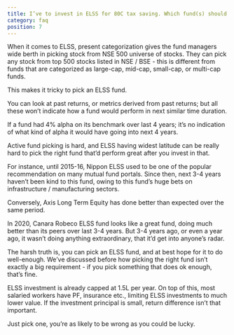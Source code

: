 ```yaml
---
title: I’ve to invest in ELSS for 80C tax saving. Which fund(s) should I pick?
category: faq
position: 7
---
```


When it comes to ELSS, present categorization gives the fund managers wide berth in picking stock from NSE 500 universe of stocks. They can pick any stock from top 500 stocks listed in NSE / BSE - this is different from funds that are categorized as large-cap, mid-cap, small-cap, or multi-cap funds.

This makes it tricky to pick an ELSS fund.

You can look at past returns, or metrics derived from past returns; but all these won’t indicate how a fund would perform in next similar time duration.

If a fund had 4% alpha on its benchmark over last 4 years; it’s no indication of what kind of alpha it would have going into next 4 years.

Active fund picking is hard, and ELSS having widest latitude can be really hard to pick the right fund that’d perform great after you invest in that.

For instance, until 2015-16, Nippon ELSS used to be one of the popular recommendation on many mutual fund portals. Since then, next 3-4 years haven’t been kind to this fund, owing to this fund’s huge bets on infrastructure / manufacturing sectors.

Conversely, Axis Long Term Equity has done better than expected over the same period.

In 2020, Canara Robeco ELSS fund looks like a great fund, doing much better than its peers over last 3-4 years. But 3-4 years ago, or even a year ago, it wasn’t doing anything extraordinary, that it’d get into anyone’s radar.

The harsh truth is, you can pick an ELSS fund, and at best hope for it to do well-enough. We’ve discussed before how picking the right fund isn’t exactly a big requirement - if you pick something that does ok enough, that’s fine.

ELSS investment is already capped at 1.5L per year. On top of this, most salaried workers have PF, insurance etc., limiting ELSS investments to much lower value. If the investment principal is small, return difference isn’t that important.

Just pick one, you’re as likely to be wrong as you could be lucky.